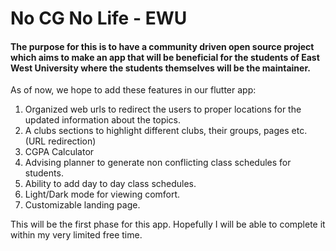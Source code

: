 # No CG No Life - EWU

#### The purpose for this is to have a community driven open source project which aims to make an app that will be beneficial for the students of East West University where the students themselves will be the maintainer.



As of now, we hope to add these features in our flutter app:

1. Organized web urls to redirect the users to proper locations for the updated information about the topics.
2. A clubs sections to highlight different clubs, their groups, pages etc. (URL redirection)
3. CGPA Calculator
4. Advising planner to generate non conflicting class schedules for students.
5. Ability to add day to day class schedules.
6. Light/Dark mode for viewing comfort.
7. Customizable landing page.


This will be the first phase for this app. Hopefully I will be able to complete it within my very limited free time.